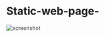 # Static-web-page- 
![screenshot](https://user-images.githubusercontent.com/102898369/162955523-5ddbb752-fa9e-411e-bf1a-943753b58ff6.png)

